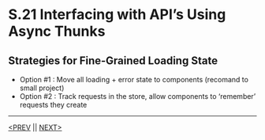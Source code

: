 # S.21 Interfacing with API’s Using Async Thunks

## Strategies for Fine-Grained Loading State

-   Option #1 : Move all loading + error state to components (recomand to small project)
-   Option #2 : Track requests in the store, allow components to ‘remember’ requests they create

---

[<PREV](./230323.md) || [NEXT>](./230326.md)
